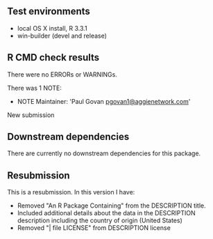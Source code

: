 ## Test environments
* local OS X install, R 3.3.1
* win-builder (devel and release)

## R CMD check results
There were no ERRORs or WARNINGs.

There was 1 NOTE:

* NOTE Maintainer: 'Paul Govan <pgovan1@aggienetwork.com>'

New submission
  
## Downstream dependencies
There are currently no downstream dependencies for this package.

## Resubmission
This is a resubmission. In this version I have:

* Removed "An R Package Containing" from the DESCRIPTION title.
* Included additional details about the data in the DESCRIPTION description including the country of origin (United States)
* Removed "| file LICENSE" from DESCRIPTION license
